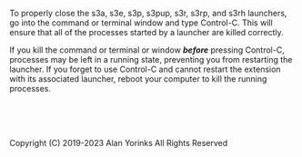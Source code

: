 
To properly close the s3a, s3e, s3p, s3pup, s3r, s3rp, and s3rh launchers, go into the 
command
or terminal window and type Control-C. This will ensure that all of the
processes started by a launcher are killed correctly.

If you kill the command or terminal or window ***before*** pressing Control-C,
processes may be left in a running state, preventing you from restarting the launcher.
If you forget to use Control-C and cannot restart the extension with its associated launcher,
reboot your computer to kill the running processes.




<br>
<br>
<br>


Copyright (C) 2019-2023 Alan Yorinks All Rights Reserved
